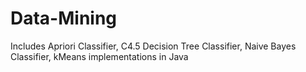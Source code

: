 # Data-Mining
Includes Apriori Classifier, C4.5 Decision Tree Classifier, Naive Bayes Classifier, kMeans implementations in Java
